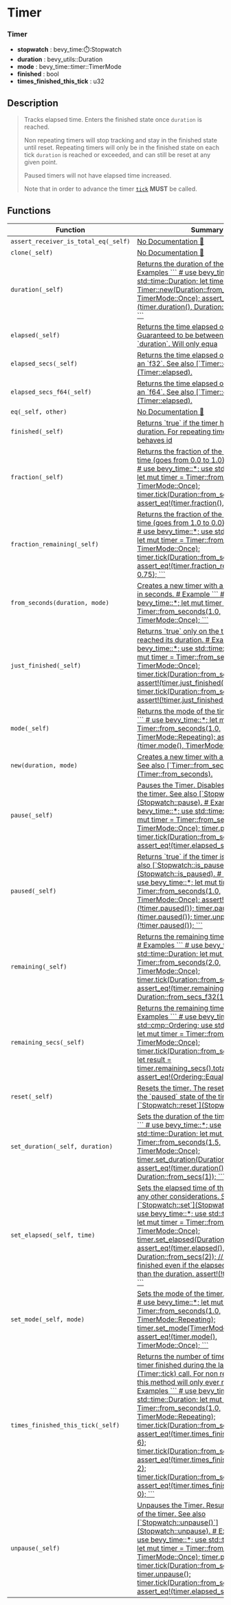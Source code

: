 # Timer

### Timer

- **stopwatch** : bevy\_time::stopwatch::Stopwatch
- **duration** : bevy\_utils::Duration
- **mode** : bevy\_time::timer::TimerMode
- **finished** : bool
- **times\_finished\_this\_tick** : u32

## Description

>  Tracks elapsed time. Enters the finished state once `duration` is reached.
> 
>  Non repeating timers will stop tracking and stay in the finished state until reset.
>  Repeating timers will only be in the finished state on each tick `duration` is reached or
>  exceeded, and can still be reset at any given point.
> 
>  Paused timers will not have elapsed time increased.
> 
>  Note that in order to advance the timer [`tick`](Timer::tick) **MUST** be called.

## Functions

| Function | Summary |
| --- | --- |
| `assert_receiver_is_total_eq(_self)` | [No Documentation 🚧](./timer/assert_receiver_is_total_eq.md) |
| `clone(_self)` | [No Documentation 🚧](./timer/clone.md) |
| `duration(_self)` | [ Returns the duration of the timer\.  \# Examples  \`\`\`  \# use bevy\_time::\*;  use std::time::Duration;  let timer = Timer::new\(Duration::from\_secs\(1\), TimerMode::Once\);  assert\_eq\!\(timer\.duration\(\), Duration::from\_secs\(1\)\);  \`\`\`](./timer/duration.md) |
| `elapsed(_self)` | [ Returns the time elapsed on the timer\. Guaranteed to be between 0\.0 and \`duration\`\.  Will only equa](./timer/elapsed.md) |
| `elapsed_secs(_self)` | [ Returns the time elapsed on the timer as an \`f32\`\.  See also \[\`Timer::elapsed\`\]\(Timer::elapsed\)\.](./timer/elapsed_secs.md) |
| `elapsed_secs_f64(_self)` | [ Returns the time elapsed on the timer as an \`f64\`\.  See also \[\`Timer::elapsed\`\]\(Timer::elapsed\)\.](./timer/elapsed_secs_f64.md) |
| `eq(_self, other)` | [No Documentation 🚧](./timer/eq.md) |
| `finished(_self)` | [ Returns \`true\` if the timer has reached its duration\.  For repeating timers, this method behaves id](./timer/finished.md) |
| `fraction(_self)` | [ Returns the fraction of the timer elapsed time \(goes from 0\.0 to 1\.0\)\.  \# Examples  \`\`\`  \# use bevy\_time::\*;  use std::time::Duration;  let mut timer = Timer::from\_seconds\(2\.0, TimerMode::Once\);  timer\.tick\(Duration::from\_secs\_f32\(0\.5\)\);  assert\_eq\!\(timer\.fraction\(\), 0\.25\);  \`\`\`](./timer/fraction.md) |
| `fraction_remaining(_self)` | [ Returns the fraction of the timer remaining time \(goes from 1\.0 to 0\.0\)\.  \# Examples  \`\`\`  \# use bevy\_time::\*;  use std::time::Duration;  let mut timer = Timer::from\_seconds\(2\.0, TimerMode::Once\);  timer\.tick\(Duration::from\_secs\_f32\(0\.5\)\);  assert\_eq\!\(timer\.fraction\_remaining\(\), 0\.75\);  \`\`\`](./timer/fraction_remaining.md) |
| `from_seconds(duration, mode)` | [ Creates a new timer with a given duration in seconds\.  \# Example  \`\`\`  \# use bevy\_time::\*;  let mut timer = Timer::from\_seconds\(1\.0, TimerMode::Once\);  \`\`\`](./timer/from_seconds.md) |
| `just_finished(_self)` | [ Returns \`true\` only on the tick the timer reached its duration\.  \# Examples  \`\`\`  \# use bevy\_time::\*;  use std::time::Duration;  let mut timer = Timer::from\_seconds\(1\.0, TimerMode::Once\);  timer\.tick\(Duration::from\_secs\_f32\(1\.5\)\);  assert\!\(timer\.just\_finished\(\)\);  timer\.tick\(Duration::from\_secs\_f32\(0\.5\)\);  assert\!\(\!timer\.just\_finished\(\)\);  \`\`\`](./timer/just_finished.md) |
| `mode(_self)` | [ Returns the mode of the timer\.  \# Examples  \`\`\`  \# use bevy\_time::\*;  let mut timer = Timer::from\_seconds\(1\.0, TimerMode::Repeating\);  assert\_eq\!\(timer\.mode\(\), TimerMode::Repeating\);  \`\`\`](./timer/mode.md) |
| `new(duration, mode)` | [ Creates a new timer with a given duration\.  See also \[\`Timer::from\_seconds\`\]\(Timer::from\_seconds\)\.](./timer/new.md) |
| `pause(_self)` | [ Pauses the Timer\. Disables the ticking of the timer\.  See also \[\`Stopwatch::pause\`\]\(Stopwatch::pause\)\.  \# Examples  \`\`\`  \# use bevy\_time::\*;  use std::time::Duration;  let mut timer = Timer::from\_seconds\(1\.0, TimerMode::Once\);  timer\.pause\(\);  timer\.tick\(Duration::from\_secs\_f32\(0\.5\)\);  assert\_eq\!\(timer\.elapsed\_secs\(\), 0\.0\);  \`\`\`](./timer/pause.md) |
| `paused(_self)` | [ Returns \`true\` if the timer is paused\.  See also \[\`Stopwatch::is\_paused\`\]\(Stopwatch::is\_paused\)\.  \# Examples  \`\`\`  \# use bevy\_time::\*;  let mut timer = Timer::from\_seconds\(1\.0, TimerMode::Once\);  assert\!\(\!timer\.paused\(\)\);  timer\.pause\(\);  assert\!\(timer\.paused\(\)\);  timer\.unpause\(\);  assert\!\(\!timer\.paused\(\)\);  \`\`\`](./timer/paused.md) |
| `remaining(_self)` | [ Returns the remaining time using Duration  \# Examples  \`\`\`  \# use bevy\_time::\*;  use std::time::Duration;  let mut timer = Timer::from\_seconds\(2\.0, TimerMode::Once\);  timer\.tick\(Duration::from\_secs\_f32\(0\.5\)\);  assert\_eq\!\(timer\.remaining\(\), Duration::from\_secs\_f32\(1\.5\)\);  \`\`\`](./timer/remaining.md) |
| `remaining_secs(_self)` | [ Returns the remaining time in seconds  \# Examples  \`\`\`  \# use bevy\_time::\*;  use std::cmp::Ordering;  use std::time::Duration;  let mut timer = Timer::from\_seconds\(2\.0, TimerMode::Once\);  timer\.tick\(Duration::from\_secs\_f32\(0\.5\)\);  let result = timer\.remaining\_secs\(\)\.total\_cmp\(&1\.5\);  assert\_eq\!\(Ordering::Equal, result\);  \`\`\`](./timer/remaining_secs.md) |
| `reset(_self)` | [ Resets the timer\. The reset doesn't affect the \`paused\` state of the timer\.  See also \[\`Stopwatch::reset\`\]\(Stopwatch::reset\)](./timer/reset.md) |
| `set_duration(_self, duration)` | [ Sets the duration of the timer\.  \# Examples  \`\`\`  \# use bevy\_time::\*;  use std::time::Duration;  let mut timer = Timer::from\_seconds\(1\.5, TimerMode::Once\);  timer\.set\_duration\(Duration::from\_secs\(1\)\);  assert\_eq\!\(timer\.duration\(\), Duration::from\_secs\(1\)\);  \`\`\`](./timer/set_duration.md) |
| `set_elapsed(_self, time)` | [ Sets the elapsed time of the timer without any other considerations\.  See also \[\`Stopwatch::set\`\]\(Stopwatch::set\)\.  \#  \`\`\`  \# use bevy\_time::\*;  use std::time::Duration;  let mut timer = Timer::from\_seconds\(1\.0, TimerMode::Once\);  timer\.set\_elapsed\(Duration::from\_secs\(2\)\);  assert\_eq\!\(timer\.elapsed\(\), Duration::from\_secs\(2\)\);  // the timer is not finished even if the elapsed time is greater than the duration\.  assert\!\(\!timer\.finished\(\)\);  \`\`\`](./timer/set_elapsed.md) |
| `set_mode(_self, mode)` | [ Sets the mode of the timer\.  \# Examples  \`\`\`  \# use bevy\_time::\*;  let mut timer = Timer::from\_seconds\(1\.0, TimerMode::Repeating\);  timer\.set\_mode\(TimerMode::Once\);  assert\_eq\!\(timer\.mode\(\), TimerMode::Once\);  \`\`\`](./timer/set_mode.md) |
| `times_finished_this_tick(_self)` | [ Returns the number of times a repeating timer  finished during the last \[\`tick\`\]\(Timer<T>::tick\) call\.  For non repeating\-timers, this method will only ever  return 0 or 1\.  \# Examples  \`\`\`  \# use bevy\_time::\*;  use std::time::Duration;  let mut timer = Timer::from\_seconds\(1\.0, TimerMode::Repeating\);  timer\.tick\(Duration::from\_secs\_f32\(6\.0\)\);  assert\_eq\!\(timer\.times\_finished\_this\_tick\(\), 6\);  timer\.tick\(Duration::from\_secs\_f32\(2\.0\)\);  assert\_eq\!\(timer\.times\_finished\_this\_tick\(\), 2\);  timer\.tick\(Duration::from\_secs\_f32\(0\.5\)\);  assert\_eq\!\(timer\.times\_finished\_this\_tick\(\), 0\);  \`\`\`](./timer/times_finished_this_tick.md) |
| `unpause(_self)` | [ Unpauses the Timer\. Resumes the ticking of the timer\.  See also \[\`Stopwatch::unpause\(\)\`\]\(Stopwatch::unpause\)\.  \# Examples  \`\`\`  \# use bevy\_time::\*;  use std::time::Duration;  let mut timer = Timer::from\_seconds\(1\.0, TimerMode::Once\);  timer\.pause\(\);  timer\.tick\(Duration::from\_secs\_f32\(0\.5\)\);  timer\.unpause\(\);  timer\.tick\(Duration::from\_secs\_f32\(0\.5\)\);  assert\_eq\!\(timer\.elapsed\_secs\(\), 0\.5\);  \`\`\`](./timer/unpause.md) |